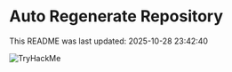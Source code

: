 # Auto Regenerate Repository

This README was last updated: 2025-10-28 23:42:40

 ![TryHackMe](https://tryhackme.com/badge/533634)